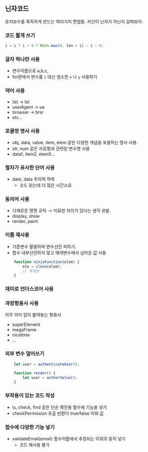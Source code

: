## 닌자코드
유지보수를 혹독하게 만드는 여러가지 편법들. 자신이 닌자가 아닌지 살펴보자.
### 코드 짧게 쓰기
```js
i = i ? i < 0 ? Math.max(0, len + i) : i : 0;
```
### 글자 하나만 사용
- 변수이름으로 a,b,c,
- for문에서 변수를 `i` 대신 생소한 `x` 나 `y` 사용하기

### 약어 사용
- list → lst
- userAgent → ua
- browser → brsr
- etc...

### 포괄정 명사 사용
- obj, data, value, item, elem 같은 다양한 개념을 포괄하는 명사 사용.
- str, num 같은 자료형과 관련된 변수명 사용
- data1, item2, elem5...

### 철자가 유사한 단어 사용
- date, data 주의력 하락
    - 코드 읽는데 더 많은 시간소요

### 동의어 사용
- 다채로운 명명 규칙 -> 미묘한 차이가 있다는 생각 유발. 
- display, show 
- render, paint

### 이름 재사용
- 기존변수 활용하여 변수선언 피하기.
- 함수 내부선언하지 않고 매개변수에서 넘어온 값 사용
```js
    function ninjaFunction(elem) {
        ele = clone(elem);
        // 복제본
    }
```

### 재미로 언더스코어 사용

### 과장형용사 사용
아무 의미 없이 붙여놓는 형용사
- superElement
- megaFrame
- niceItme
- ...

### 외부 변수 덮어쓰기
```js
    let user = authenticateUser();

    function render() {
        let user = antherValue();
    }
```
### 부작용이 있는 코드 작성
- is, check, find 같은 단순 확인용 함수에 기능을 넣기
- checkPermission 호출 반환이 true/false 이외 값

### 함수에 다양한 기능 넣기
- validateEmail(email) 함수이름에서 추정되는 이외의 동작 넣기
    - 코드 재사용 불가
